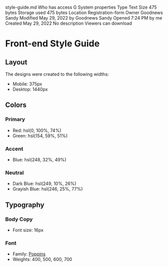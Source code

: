 style-guide.md
Who has access
G
System properties
Type
Text
Size
475 bytes
Storage used
475 bytes
Location
Registration-form
Owner
Goodnews Sandy
Modified
May 29, 2022 by Goodnews Sandy
Opened
7:24 PM by me
Created
May 29, 2022
No description
Viewers can download
# Front-end Style Guide

## Layout

The designs were created to the following widths:

- Mobile: 375px
- Desktop: 1440px

## Colors

### Primary

- Red: hsl(0, 100%, 74%) 
- Green: hsl(154, 59%, 51%)

### Accent

- Blue: hsl(248, 32%, 49%)

### Neutral

- Dark Blue: hsl(249, 10%, 26%) 
- Grayish Blue: hsl(246, 25%, 77%)

## Typography

### Body Copy

- Font size: 16px

### Font

- Family: [Poppins](https://fonts.google.com/specimen/Poppins)
- Weights: 400, 500, 600, 700